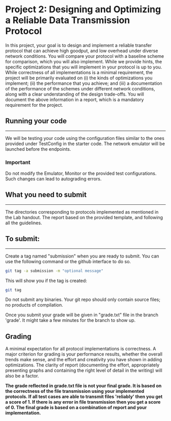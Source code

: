 # Project 2: Designing and Optimizing a Reliable Data Transmission Protocol

In this project, your goal is to design and implement a reliable transfer protocol that can achieve high goodput, and low overhead under diverse network conditions. You will compare your protocol with a baseline scheme for comparison, which you will also implement.  While we provide hints, the specific optimizations that you will implement in your protocol is up to you. While correctness of all implementations is a minimal requirement, the project will be primarily evaluated on (i) the kinds of optimizations you implement; (ii) the performance that you achieve; and (iii) a documentation of the performance of the schemes under different network conditions, along with a clear understanding of the design trade-offs. You will document the above information in a report, which is a mandatory requirement for the project.

## Running your code
------------
We will be testing your code using the configuration files similar to the ones provided under TestConfig in the starter code. The network emulator will be launched before the endpoints.

### Important
Do not modify the Emulator, Monitor or the provided test configurations. Such changes can lead to autograding errors.

## What you need to submit
------------
The directories corresponding to protocols implemented as mentioned in the Lab handout.
The report based on the provided template, and following all the guidelines.

## To submit:
----------
Create a tag named "submission" when you are ready to submit. You can use the following command or the github interface to do so.

``` bash
git tag -a submission -m "optional message"
```

This will show you if the tag is created:

```bash
git tag
```

Do not submit any binaries. Your git repo should only contain source files; no products of compilation.

Once you submit your grade will be given in "grade.txt" file in the branch 'grade'. It might take a few minutes for the branch to show up. 


## Grading
A minimal expectation for all protocol implementations is correctness. A major criterion for grading is your performance results, whether the overall trends make sense, and the effort and creativity you have shown in adding optimizations. The clarity of report (documenting the effort, appropriately presenting graphs and containing the right level of detail in the writing) will also be a factor.

**The grade reflected in grade.txt file is not your final grade. It is based on the correctness of the file transmission using your implemented protocols. If all test cases are able to transmit files 'reliably' then you get a score of 1. If there is any error in file transmission then you get a score of 0. The final grade is based on a combination of report and your implementation.**
